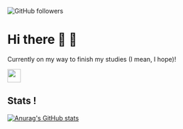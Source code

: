 ![GitHub followers](https://img.shields.io/github/followers/pozniako16?style=social)
# Hi there 🧐 👋

Currently on my way to finish my studies (I mean, I hope)!

<a href="https://www.linkedin.com/in/lev-pozniakoff-522263145/"><img height="30" src="https://github.com/WaylonWalker/WaylonWalker/blob/main/icon/linkedin.png?raw=true"></a>


## Stats !
[![Anurag's GitHub stats](https://github-readme-stats.vercel.app/api?username=pozniako16&show_icons=true&theme=radical)](https://github.com/anuraghazra/github-readme-stats)


<!--
**pozniako16/pozniako16** is a ✨ _special_ ✨ repository because its `README.md` (this file) appears on your GitHub profile.

Here are some ideas to get you started:

- 🔭 I’m currently working on ...
- 🌱 I’m currently learning ...
- 👯 I’m looking to collaborate on ...
- 🤔 I’m looking for help with ...
- 💬 Ask me about ...
- 📫 How to reach me: ...
- 😄 Pronouns: ...
- ⚡ Fun fact: ...
-->
